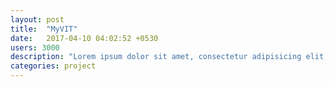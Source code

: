 ```yaml
---
layout: post
title:  "MyVIT"
date:   2017-04-10 04:02:52 +0530
users: 3000
description: "Lorem ipsum dolor sit amet, consectetur adipisicing elit, sed do eiusmod tempor incididunt ut labore et dolore magna aliqua. Ut enim ad minim veniam, quis nostrud exercitation ullamco laboris nisi ut aliquip ex ea commodo consequat."
categories: project
---
```

